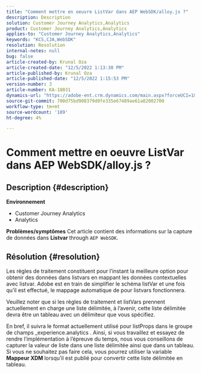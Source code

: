 ```yaml
---
title: "Comment mettre en oeuvre ListVar dans AEP WebSDK/alloy.js ?"
description: Description
solution: Customer Journey Analytics,Analytics
product: Customer Journey Analytics,Analytics
applies-to: "Customer Journey Analytics,Analytics"
keywords: "KCS,CJA,WebSDK"
resolution: Resolution
internal-notes: null
bug: false
article-created-by: Krunal Oza
article-created-date: "12/5/2022 1:13:30 PM"
article-published-by: Krunal Oza
article-published-date: "12/5/2022 1:15:53 PM"
version-number: 3
article-number: KA-18031
dynamics-url: "https://adobe-ent.crm.dynamics.com/main.aspx?forceUCI=1&pagetype=entityrecord&etn=knowledgearticle&id=565bb299-9e74-ed11-81aa-6045bd006c82"
source-git-commit: 700d75bd908379d0fe335e67489ae61a82002700
workflow-type: tm+mt
source-wordcount: '189'
ht-degree: 4%

---
```


# Comment mettre en oeuvre ListVar dans AEP WebSDK/alloy.js ?

## Description {#description}

<b>Environnement</b>
- Customer Journey Analytics
- Analytics



<b>Problèmes/symptômes</b>
Cet article contient des informations sur la capture de données dans <b>Listvar </b>through `AEP WebSDK`.


## Résolution {#resolution}


Les règles de traitement constituent pour l’instant la meilleure option pour obtenir des données dans listvars en mappant les données contextuelles avec listvar. Adobe est en train de simplifier le schéma listVar et une fois qu’il est effectué, le mappage automatique de pour listvars fonctionnera.

Veuillez noter que si les règles de traitement et listVars prennent actuellement en charge une liste délimitée, à l’avenir, cette liste délimitée devra être un tableau avec un délimiteur que vous spécifiez.

En bref, il suivra le format actuellement utilisé pour listProps dans le groupe de champs _experience.analytics . Ainsi, si vous travaillez et essayez de rendre l’implémentation à l’épreuve du temps, nous vous conseillons de capturer la valeur de liste dans une liste délimitée ainsi que dans un tableau. Si vous ne souhaitez pas faire cela, vous pourrez utiliser la variable <b>Mappeur XDM </b>lorsqu’il est publié pour convertir cette liste délimitée en tableau.








